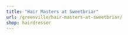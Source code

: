 ```yaml
---
title: "Hair Masters at Sweetbriar"
url: /greenville/hair-masters-at-sweetbriar/
shop: hairdresser
---
```

